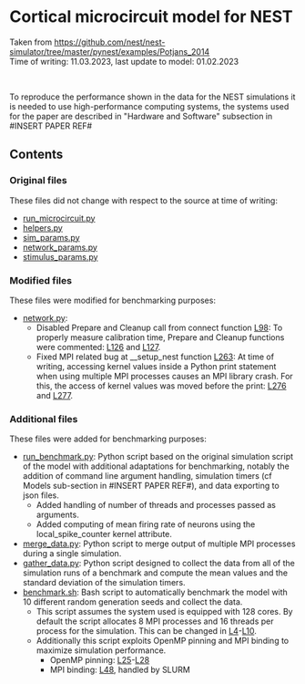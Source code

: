 # Cortical microcircuit model for NEST

Taken from https://github.com/nest/nest-simulator/tree/master/pynest/examples/Potjans_2014
<br>
Time of writing: 11.03.2023, last update to model: 01.02.2023

<br>

To reproduce the performance shown in the data for the NEST simulations it is needed to use high-performance computing systems, the systems used for the paper are described in "Hardware and Software" subsection in #INSERT PAPER REF#

## Contents

### Original files

These files did not change with respect to the source at time of writing:
 - [run_microcircuit.py](run_microcircuit.py)
 - [helpers.py](helpers.py)
 - [sim_params.py](sim_params.py)
 - [network_params.py](network_params.py)
 - [stimulus_params.py](stimulus_params.py)


### Modified files

These files were modified for benchmarking purposes:
 - [network.py](network.py):
    - Disabled Prepare and Cleanup call from connect function [L98](network.py#L98): To properly measure calibration time, Prepare and Cleanup functions were commented: [L126](network.py#L126) and [L127](network.py#L127).
    - Fixed MPI related bug at __setup_nest function [L263](network.py#L263): At time of writing, accessing kernel values inside a Python print statement when using multiple MPI processes causes an MPI library crash. For this, the access of kernel values was moved before the print: [L276](network.py#L276) and [L277](network.py#L277).

### Additional files

These files were added for benchmarking purposes:
 - [run_benchmark.py](run_benchmark.py): Python script based on the original simulation script of the model with additional adaptations for benchmarking, notably the addition of command line argument handling, simulation timers (cf Models sub-section in #INSERT PAPER REF#), and data exporting to json files.
    - Added handling of number of threads and processes passed as arguments.
    - Added computing of mean firing rate of neurons using the local_spike_counter kernel attribute.
 - [merge_data.py](merge_data.py): Python script to merge output of multiple MPI processes during a single simulation.
 - [gather_data.py](gather_data.py): Python script designed to collect the data from all of the simulation runs of a benchmark and compute the mean values and the standard deviation of the simulation timers.
 - [benchmark.sh](benchmark.sh): Bash script to automatically benchmark the model with 10 different random generation seeds and collect the data.
    - This script assumes the system used is equipped with 128 cores. By default the script allocates 8 MPI processes and 16 threads per process for the simulation. This can be changed in [L4](benchmark.sh#L4)-[L10](benchmark.sh#L10).
    - Additionally this script exploits OpenMP pinning and MPI binding to maximize simulation performance.
       - OpenMP pinning: [L25](benchmark.sh#L25)-[L28](benchmark.sh#L28)
       - MPI binding: [L48](benchmark.sh#L48), handled by SLURM
 